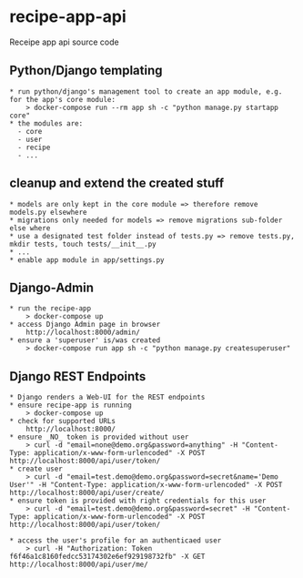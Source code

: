 # recipe-app-api
Receipe app api source code

## Python/Django templating

    * run python/django's management tool to create an app module, e.g. for the app's core module:
        > docker-compose run --rm app sh -c "python manage.py startapp core"
    * the modules are:
      - core
      - user
      - recipe
      - ...

## cleanup and extend the created stuff

    * models are only kept in the core module => therefore remove models.py elsewhere
    * migrations only needed for models => remove migrations sub-folder else where
    * use a designated test folder instead of tests.py => remove tests.py, mkdir tests, touch tests/__init__.py
    * ...
    * enable app module in app/settings.py

## Django-Admin

    * run the recipe-app 
        > docker-compose up
    * access Django Admin page in browser
        http://localhost:8000/admin/
    * ensure a 'superuser' is/was created 
        > docker-compose run app sh -c "python manage.py createsuperuser"

## Django REST Endpoints

    * Django renders a Web-UI for the REST endpoints
    * ensure recipe-app is running
        > docker-compose up
    * check for supported URLs
        http://localhost:8000/
    * ensure _NO_ token is provided without user
        > curl -d "email=none@demo.org&password=anything" -H "Content-Type: application/x-www-form-urlencoded" -X POST http://localhost:8000/api/user/token/
    * create user
        > curl -d "email=test.demo@demo.org&password=secret&name='Demo User'" -H "Content-Type: application/x-www-form-urlencoded" -X POST http://localhost:8000/api/user/create/
    * ensure token is provided with right credentials for this user
        > curl -d "email=test.demo@demo.org&password=secret" -H "Content-Type: application/x-www-form-urlencoded" -X POST http://localhost:8000/api/user/token/

    * access the user's profile for an authenticaed user
        > curl -H "Authorization: Token f6f46a1c8160fedcc53174302e6ef929198732fb" -X GET http://localhost:8000/api/user/me/
